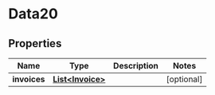 

# Data20


## Properties

Name | Type | Description | Notes
------------ | ------------- | ------------- | -------------
**invoices** | [**List&lt;Invoice&gt;**](Invoice.md) |  |  [optional]



